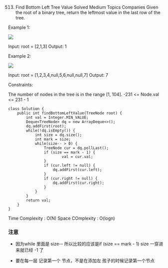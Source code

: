 513. Find Bottom Left Tree Value
Solved
Medium
Topics
Companies
Given the root of a binary tree, return the leftmost value in the last row of the tree.

 

Example 1:

![](https://assets.leetcode.com/uploads/2020/12/14/tree1.jpg)


Input: root = [2,1,3]
Output: 1

Example 2:

![](https://assets.leetcode.com/uploads/2020/12/14/tree2.jpg)


Input: root = [1,2,3,4,null,5,6,null,null,7]
Output: 7
 

Constraints:

The number of nodes in the tree is in the range [1, 104].
-231 <= Node.val <= 231 - 1

```
class Solution {
    public int findBottomLeftValue(TreeNode root) {
        int val = Integer.MIN_VALUE;
        Deque<TreeNode> dq = new ArrayDeque<>();
        dq.addFirst(root);
        while(!dq.isEmpty()) {
            int size = dq.size();
            int mark = size;
            while(size-- > 0) {
                TreeNode cur = dq.pollLast();
                if (size == mark - 1) {
                        val = cur.val;
                }
                if (cur.left != null) {
                    dq.addFirst(cur.left);
                }
                if (cur.right != null) {
                    dq.addFirst(cur.right);
                }
            }
        }
        return val;
    }
}

```

Time Complexity : O(N)
Space COmplexity : O(logn)

### 注意

* 因为while 里面是 size-- 所以比较的应该是if (size == mark - 1) size 一穿进来就已经 -1 了

* 要在每一层 记录第一个 节点，不是在添加左 孩子的时候记录第一个节点